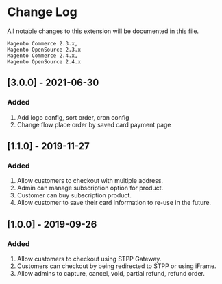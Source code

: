 # Change Log
All notable changes to this extension will be documented in this file.
```
Magento Commerce 2.3.x, 
Magento OpenSource 2.3.x
Magento Commerce 2.4.x, 
Magento OpenSource 2.4.x

```
## [3.0.0] - 2021-06-30
### Added
1. Add logo config, sort order, cron config
2. Change flow place order by saved card payment page


## [1.1.0] - 2019-11-27
### Added
1. Allow customers to checkout with multiple address.
2. Admin can manage subscription option for product.
3. Customer can buy subscription product.
4. Allow customer to save their card information to re-use in the future.

## [1.0.0] - 2019-09-26
### Added
1. Allow customers to checkout using STPP Gateway.
2. Customers can checkout by being redirected to STPP or using iFrame.
3. Allow admins to capture, cancel, void, partial refund, refund order.
